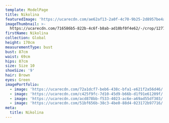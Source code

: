 ```yaml
---
template: ModelPage
title: Nikolina
featuredImage: 'https://ucarecdn.com/ae62af13-2a0f-4c70-9b25-2d8957be4a4d/'
imageThumbnail: >-
  https://ucarecdn.com/716586b5-822b-4c6f-b8ab-ad10bf0f4e62/-/crop/1277x1633/790,0/-/preview/
firstName: Nikolina
collection: Global
height: 170cm
measurementType: bust
bust: 87cm
waist: 69cm
hips: 87cm
size: Size 10
shoeSize: '9'
hair: Brown
eyes: Green
imagePortfolio:
  - image: 'https://ucarecdn.com/72a1dcf7-beb6-438c-bfa1-e621f2a56d46/'
  - image: 'https://ucarecdn.com/c425f9fc-7d10-45d9-b66b-d1f91e61209f/'
  - image: 'https://ucarecdn.com/acd878bb-f533-4023-ac6e-a69ad55df303/'
  - image: 'https://ucarecdn.com/51bf656b-38c3-4be0-88d4-023172b97716/'
meta:
  title: Nikolina
---
```


